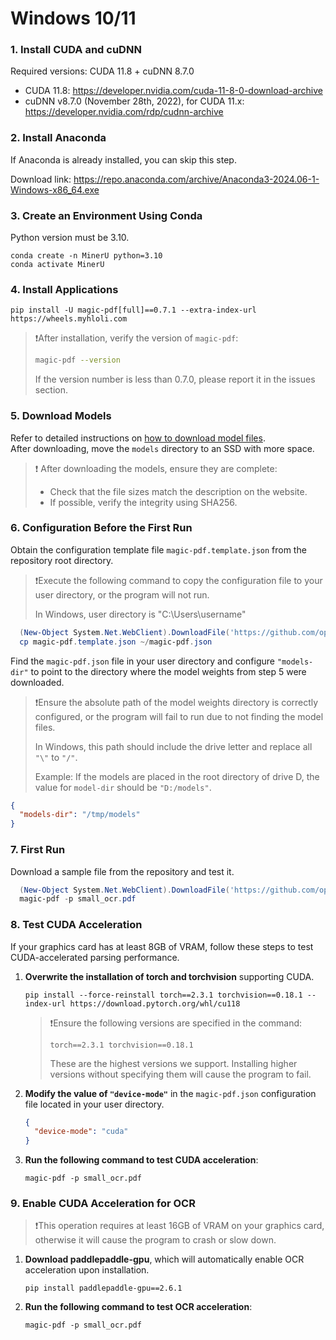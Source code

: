# Windows 10/11

### 1. Install CUDA and cuDNN
Required versions: CUDA 11.8 + cuDNN 8.7.0
   - CUDA 11.8: https://developer.nvidia.com/cuda-11-8-0-download-archive
   - cuDNN v8.7.0 (November 28th, 2022), for CUDA 11.x: https://developer.nvidia.com/rdp/cudnn-archive
   
### 2. Install Anaconda
   If Anaconda is already installed, you can skip this step.
   
Download link: https://repo.anaconda.com/archive/Anaconda3-2024.06-1-Windows-x86_64.exe

### 3. Create an Environment Using Conda
   Python version must be 3.10.
   ```
   conda create -n MinerU python=3.10
   conda activate MinerU
   ```

### 4. Install Applications
   ```
   pip install -U magic-pdf[full]==0.7.1 --extra-index-url https://wheels.myhloli.com
   ```
   >❗️After installation, verify the version of `magic-pdf`:
   >  ```bash
   >  magic-pdf --version
   >  ```
   > If the version number is less than 0.7.0, please report it in the issues section.
   
### 5. Download Models
   Refer to detailed instructions on [how to download model files](how_to_download_models_en.md).  
   After downloading, move the `models` directory to an SSD with more space.
   
   >❗ After downloading the models, ensure they are complete:
   >- Check that the file sizes match the description on the website.
   >- If possible, verify the integrity using SHA256.

### 6. Configuration Before the First Run
   Obtain the configuration template file `magic-pdf.template.json` from the repository root directory.
    
   >❗️Execute the following command to copy the configuration file to your user directory, or the program will not run.
   >   
   > In Windows, user directory is "C:\Users\username"
   
   ```powershell
     (New-Object System.Net.WebClient).DownloadFile('https://github.com/opendatalab/MinerU/raw/master/magic-pdf.template.json', 'magic-pdf.template.json')
     cp magic-pdf.template.json ~/magic-pdf.json
   ```

   Find the `magic-pdf.json` file in your user directory and configure `"models-dir"` to point to the directory where the model weights from step 5 were downloaded.
   
   > ❗️Ensure the absolute path of the model weights directory is correctly configured, or the program will fail to run due to not finding the model files.
   >    
   > In Windows, this path should include the drive letter and replace all `"\"` to `"/"`.
   >   
   > Example: If the models are placed in the root directory of drive D, the value for `model-dir` should be `"D:/models"`.
   
   ```json
   {
     "models-dir": "/tmp/models"
   }
   ```

### 7. First Run
   Download a sample file from the repository and test it.
   ```powershell
     (New-Object System.Net.WebClient).DownloadFile('https://github.com/opendatalab/MinerU/raw/master/demo/small_ocr.pdf', 'small_ocr.pdf')
     magic-pdf -p small_ocr.pdf
   ```

### 8. Test CUDA Acceleration
   If your graphics card has at least 8GB of VRAM, follow these steps to test CUDA-accelerated parsing performance.
   1. **Overwrite the installation of torch and torchvision** supporting CUDA.
      ```
      pip install --force-reinstall torch==2.3.1 torchvision==0.18.1 --index-url https://download.pytorch.org/whl/cu118
      ```
      >❗️Ensure the following versions are specified in the command:
      >```
      > torch==2.3.1 torchvision==0.18.1
      >```
      >These are the highest versions we support. Installing higher versions without specifying them will cause the program to fail.
   2. **Modify the value of `"device-mode"`** in the `magic-pdf.json` configuration file located in your user directory.
     
      ```json
      {
        "device-mode": "cuda"
      }
      ```
   3. **Run the following command to test CUDA acceleration**:

      ```
      magic-pdf -p small_ocr.pdf
      ```

### 9. Enable CUDA Acceleration for OCR
   >❗️This operation requires at least 16GB of VRAM on your graphics card, otherwise it will cause the program to crash or slow down.
   1. **Download paddlepaddle-gpu**, which will automatically enable OCR acceleration upon installation.
      ```
      pip install paddlepaddle-gpu==2.6.1
      ```
   2. **Run the following command to test OCR acceleration**:
      ```
      magic-pdf -p small_ocr.pdf
      ```
